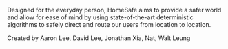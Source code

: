 Designed for the everyday person, HomeSafe aims to provide a safer world and allow for ease of mind by using state-of-the-art deterministic algorithms to safely direct and route our users from location to location.

Created by Aaron Lee, David Lee, Jonathan Xia, Nat, Walt Leung
